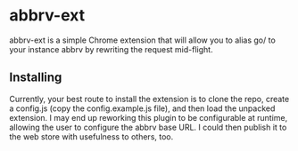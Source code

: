 # abbrv-ext

abbrv-ext is a simple Chrome extension that will allow you to alias go/ to your instance abbrv by
rewriting the request mid-flight.

## Installing

Currently, your best route to install the extension is to clone the repo, create a config.js (copy
the config.example.js file), and then load the unpacked extension. I may end up reworking this
plugin to be configurable at runtime, allowing the user to configure the abbrv base URL. I could
then publish it to the web store with usefulness to others, too.

